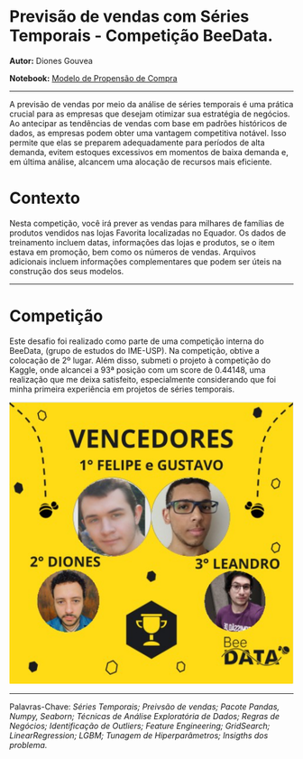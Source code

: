 # Previsão de vendas com Séries Temporais - Competição BeeData.

**Autor:** Diones Gouvea

**Notebook:** [Modelo de Propensão de Compra](https://github.com/DionesGouvea/Store_Sales-Time_Series_Forecasting/blob/main/Sales_forecasting_Time_Series.ipynb)

-------------------------------------------------------------------
A previsão de vendas por meio da análise de séries temporais é uma prática crucial para as empresas que desejam otimizar sua estratégia de negócios. Ao antecipar as tendências de vendas com base em padrões históricos de dados, as empresas podem obter uma vantagem competitiva notável. Isso permite que elas se preparem adequadamente para períodos de alta demanda, evitem estoques excessivos em momentos de baixa demanda e, em última análise, alcancem uma alocação de recursos mais eficiente.

# Contexto 
Nesta competição, você irá prever as vendas para milhares de famílias de produtos vendidos nas lojas Favorita localizadas no Equador. Os dados de treinamento incluem datas, informações das lojas e produtos, se o item estava em promoção, bem como os números de vendas. Arquivos adicionais incluem informações complementares que podem ser úteis na construção dos seus modelos.

--------------------------------------------------------------------------------------------------------
# Competição 
Este desafio foi realizado como parte de uma competição interna do BeeData, (grupo de estudos do IME-USP). Na competição, obtive a colocação de 2º lugar. Além disso, submeti o projeto à competição do Kaggle, onde alcancei a 93ª posição com um score de 0.44148, uma realização que me deixa satisfeito, especialmente considerando que foi minha primeira experiência em projetos de séries temporais.

![Resultado](https://github.com/DionesGouvea/Store_Sales-Time_Series_Forecasting/blob/main/data/beepodio.png)


---------------------------------------------------------------------------------------------------------------------------------------------------------
Palavras-Chave: <em>Séries Temporais; Preivsão de vendas; Pacote Pandas, Numpy, Seaborn; Técnicas de Análise Exploratória de Dados; Regras de Negócios; Identificação de Outliers; Feature Engineering; GridSearch; LinearRegression; LGBM; Tunagem de Hiperparâmetros; Insigths dos problema.</em>
